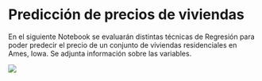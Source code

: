 # Predicción de precios de viviendas
En el siguiente Notebook se evaluarán distintas técnicas de Regresión para poder predecir el precio de un conjunto de viviendas residenciales en Ames, Iowa.
Se adjunta información sobre las variables.

![](https://raw.githubusercontent.com/aguyanzon/kaggle/master/resources/house_prices.png)

